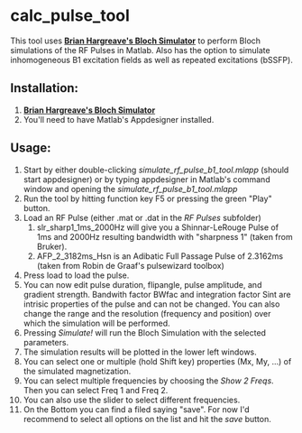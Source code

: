 # calc_pulse_tool
This tool uses  **[Brian Hargreave's Bloch Simulator](http://mrsrl.stanford.edu/~brian/bloch/)** to perform Bloch simulations of the RF Pulses in Matlab. Also has the option to simulate inhomogeneous B1 excitation fields as well as repeated excitations (bSSFP).

## Installation:
1. **[Brian Hargreave's Bloch Simulator](http://mrsrl.stanford.edu/~brian/bloch/)** 
2. You'll need to have Matlab's Appdesigner installed.

## Usage:
1. Start by either double-clicking _simulate_rf_pulse_b1_tool.mlapp_ (should start appdesigner) or by typing appdesigner in Matlab's command window and opening the _simulate_rf_pulse_b1_tool.mlapp_
2. Run the tool by hitting function key F5 or pressing the green "Play" button.
3. Load an RF Pulse (either .mat or .dat in the _RF Pulses_ subfolder)
    1. slr_sharp1_1ms_2000Hz will give you a Shinnar-LeRouge Pulse of 1ms and 2000Hz resulting bandwidth with "sharpness 1" (taken from Bruker).
    2. AFP_2_3182ms_Hsn is an Adibatic Full Passage Pulse of 2.3162ms (taken from Robin de Graaf's pulsewizard toolbox)
4. Press load to load the pulse.
5. You can now edit pulse duration, flipangle, pulse amplitude, and gradient strength. Bandwith factor BWfac and integration factor Sint are intrisic properties of the pulse and can not be changed.
You can also change the range and the resolution (frequency and position) over which the simulation will be performed. 
6. Pressing *Simulate!* will run the Bloch Simulation with the selected parameters.
7. The simulation results will be plotted in the lower left windows.
1. You can select one or multiple (hold Shift key) properties (Mx, My, ...) of the simulated magnetization.
2. You can select multiple frequencies by choosing the *Show 2 Freqs*. Then you can select Freq 1 and Freq 2.
3. You can also use the slider to select different frequencies.
8. On the Bottom you can find a filed saying "save". For now I'd recommend to select all options on the list and hit the _save_ button.



